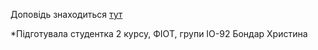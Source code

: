 Доповідь знаходиться [тут](https://github.com/Kristina200220/ipz/blob/main/Working%20with%20local%20memory%20and%20cookies%20js.md)

*Підготувала
студентка 2 курсу, ФІОТ, групи ІО-92
Бондар Христина
